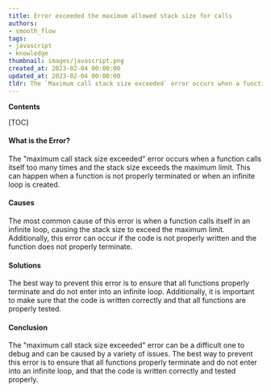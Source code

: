 ```yaml
---
title: Error exceeded the maximum allowed stack size for calls
authors:
- smooth_flow
tags:
- javascript
- knowledge
thumbnail: images/javascript.png
created_at: 2023-02-04 00:00:00
updated_at: 2023-02-04 00:00:00
tldr: The `Maximum call stack size exceeded` error occurs when a function is called recursively and the stack size exceeds the maximum limit.
---
```


**Contents**

[TOC]

#### What is the Error?
The "maximum call stack size exceeded" error occurs when a function calls itself too many times and the stack size exceeds the maximum limit. This can happen when a function is not properly terminated or when an infinite loop is created.

#### Causes
The most common cause of this error is when a function calls itself in an infinite loop, causing the stack size to exceed the maximum limit. Additionally, this error can occur if the code is not properly written and the function does not properly terminate.

#### Solutions
The best way to prevent this error is to ensure that all functions properly terminate and do not enter into an infinite loop. Additionally, it is important to make sure that the code is written correctly and that all functions are properly tested.

#### Conclusion
The "maximum call stack size exceeded" error can be a difficult one to debug and can be caused by a variety of issues. The best way to prevent this error is to ensure that all functions properly terminate and do not enter into an infinite loop, and that the code is written correctly and tested properly.
